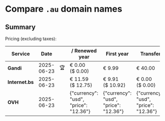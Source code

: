 # Compare `.au` domain names

## Summary

Pricing (excluding taxes):

| Service | Date |  | / Renewed year | First year | Transfer | Restoration |
|--|--|--|--|--|--|--|
| **Gandi** | 2025-06-23 | 🏆 | € 0.00<br>($ 0.00) | € 9.99 | € 40.00 | € 35.10 |
| **Internet.bs** | 2025-06-23 |  | € 11.59<br>($ 12.75) | € 9.91<br>($ 10.92) | € 0.00<br>($ 0.00) | € 186.35<br>($ 205.29) |
| **OVH** | 2025-06-23 |  | {"currency": "usd", "price": "12.36"} | {"currency": "usd", "price": "12.36"} | {"currency": "usd", "price": "12.36"} |  |
